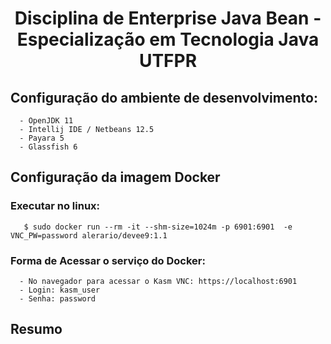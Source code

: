 <h1 align="center"> Disciplina de Enterprise Java Bean - Especialização em Tecnologia Java UTFPR </h1>

 ## Configuração do ambiente de desenvolvimento:
      - OpenJDK 11
      - Intellij IDE / Netbeans 12.5
      - Payara 5
      - Glassfish 6

## Configuração da imagem Docker 
   ### Executar no linux:

   ```shell
      $ sudo docker run --rm -it --shm-size=1024m -p 6901:6901  -e VNC_PW=password alerario/devee9:1.1
   ```

   ### Forma de Acessar o serviço do Docker:
      - No navegador para acessar o Kasm VNC: https://localhost:6901
      - Login: kasm_user
      - Senha: password 

## Resumo
